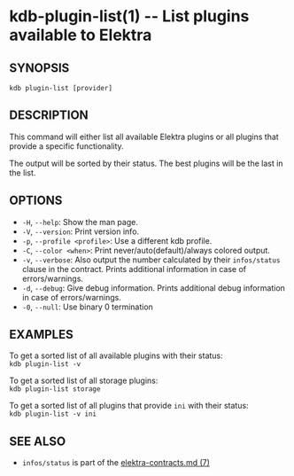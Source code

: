 # kdb-plugin-list(1) -- List plugins available to Elektra

## SYNOPSIS

`kdb plugin-list [provider]`

## DESCRIPTION

This command will either list all available Elektra plugins
or all plugins that provide a specific functionality.

The output will be sorted by their status.
The best plugins will be the last in the list.

## OPTIONS

- `-H`, `--help`:
  Show the man page.
- `-V`, `--version`:
  Print version info.
- `-p`, `--profile <profile>`:
  Use a different kdb profile.
- `-C`, `--color <when>`:
  Print never/auto(default)/always colored output.
- `-v`, `--verbose`:
  Also output the number calculated by their
  `infos/status` clause in the contract. Prints additional information in case of errors/warnings.
- `-d`, `--debug`:
  Give debug information. Prints additional debug information in case of errors/warnings.
- `-0`, `--null`:
  Use binary 0 termination

## EXAMPLES

To get a sorted list of all available plugins with their status:<br>
`kdb plugin-list -v`

To get a sorted list of all storage plugins:<br>
`kdb plugin-list storage`

To get a sorted list of all plugins that provide `ini` with their status:<br>
`kdb plugin-list -v ini`

## SEE ALSO

- `infos/status` is part of the [elektra-contracts.md (7)](elektra-contracts.md)
